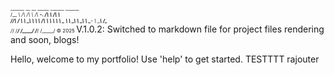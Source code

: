 <span id="asciiIntro" style="font-size: 0.5rem;"> ______   __  __     _____     ______     ______   
/\__  _\ /\ \/\ \   /\  __-.  /\  ___\   /\  ___\  
\/_/\ \/ \ \ \_\ \  \ \ \/\ \ \ \  __\   \ \___  \ 
   \ \_\  \ \_____\  \ \____-  \ \_____\  \/\_____\
    \/_/   \/_____/   \/____/   \/_____/   \/_____/ © 2025
</span>
<span class="version">V.1.0.2</span>: Switched to markdown file for project files rendering and soon, blogs!

Hello, welcome to my portfolio!
Use '<span class="blue-output">help</span>' to get started.
TESTTTT rajouter